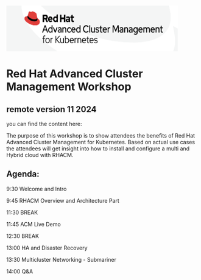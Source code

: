 <img src="https://github.com/RHEPDS/RH-AdvClustMgmt/blob/main/RHACM_logo.png" width="450" height="120">

# Red Hat Advanced Cluster Management Workshop
## remote version 11 2024

you can find the content here:

The purpose of this workshop is to show attendees the benefits of Red Hat Advanced Cluster Management for Kubernetes. Based on actual use cases the attendees will get insight into how to install and configure a multi and Hybrid cloud with RHACM.

## Agenda:

9:30		Welcome and Intro	

9:45		RHACM Overview and Architecture Part 

11:30		BREAK		

11:45		ACM Live Demo

12:30		BREAK		

13:00		HA and Disaster Recovery

13:30		Multicluster Networking - Submariner
		
14:00		Q&A


